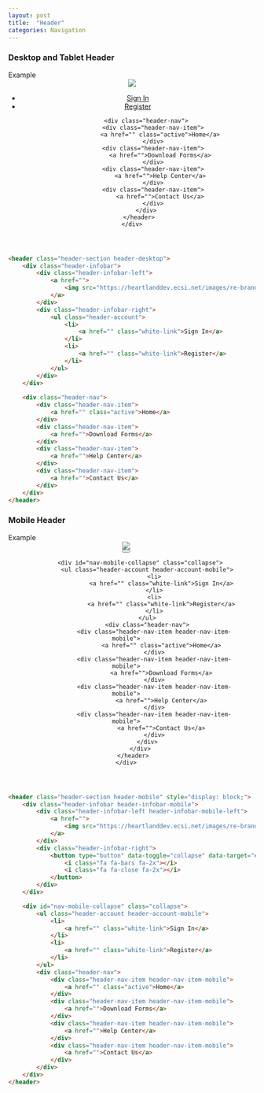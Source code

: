 ```yaml
---
layout: post
title:  "Header"
categories: Navigation
---
```


### Desktop and Tablet Header
<div class="panel panel-success">
    <div class="panel-heading">Example</div>
    <div class="panel-body">
        <header class="header-section header-desktop">
            <div class="header-infobar">
                <div class="header-infobar-left">
                    <a href="">
                        <img src="https://heartlanddev.ecsi.net/images/re-brand/ecsi-logo-white-medium.png">
                    </a>
                </div>
                <div class="header-infobar-right">
                    <ul class="header-account">
                        <li>
                            <a href="" class="white-link">Sign In</a>
                        </li>
                        <li>
                            <a href="" class="white-link">Register</a>
                        </li>
                    </ul>
                </div>
            </div>
            
            <div class="header-nav">
                <div class="header-nav-item">
                    <a href="" class="active">Home</a>
                </div>
                <div class="header-nav-item">
                    <a href="">Download Forms</a>
                </div>
                <div class="header-nav-item">
                    <a href="">Help Center</a>
                </div>
                <div class="header-nav-item">
                    <a href="">Contact Us</a>
                </div>
            </div>
        </header>
    </div>
</div>

```html
<header class="header-section header-desktop">
    <div class="header-infobar">
        <div class="header-infobar-left">
            <a href="">
                <img src="https://heartlanddev.ecsi.net/images/re-brand/ecsi-logo-white-medium.png">
            </a>
        </div>
        <div class="header-infobar-right">
            <ul class="header-account">
                <li>
                    <a href="" class="white-link">Sign In</a>
                </li>
                <li>
                    <a href="" class="white-link">Register</a>
                </li>
            </ul>
        </div>
    </div>
    
    <div class="header-nav">
        <div class="header-nav-item">
            <a href="" class="active">Home</a>
        </div>
        <div class="header-nav-item">
            <a href="">Download Forms</a>
        </div>
        <div class="header-nav-item">
            <a href="">Help Center</a>
        </div>
        <div class="header-nav-item">
            <a href="">Contact Us</a>
        </div>
    </div>
</header>
```

### Mobile Header
<div class="panel panel-success">
    <div class="panel-heading">Example</div>
    <div class="panel-body" style="width: 480px;">
        <header class="header-section header-mobile" style="display: block;">
            <div class="header-infobar header-infobar-mobile">
                <div class="header-infobar-left header-infobar-mobile-left">
                    <a href="">
                        <img src="https://heartlanddev.ecsi.net/images/re-brand/ecsi-logo-white-medium.png">
                    </a>
                </div>
                <div class="header-infobar-right">
                    <button type="button" data-toggle="collapse" data-target="#nav-mobile-collapse" aria-expanded="false" class="header-nav-collapse-button">
                        <i class="fa fa-bars fa-2x"></i>
                        <i class="fa fa-close fa-2x"></i>
                    </button>
                </div>
            </div>

            <div id="nav-mobile-collapse" class="collapse">
                <ul class="header-account header-account-mobile">
                    <li>
                        <a href="" class="white-link">Sign In</a>
                    </li>
                    <li>
                        <a href="" class="white-link">Register</a>
                    </li>
                </ul>
                <div class="header-nav">
                    <div class="header-nav-item header-nav-item-mobile">
                        <a href="" class="active">Home</a>
                    </div>
                    <div class="header-nav-item header-nav-item-mobile">
                        <a href="">Download Forms</a>
                    </div>
                    <div class="header-nav-item header-nav-item-mobile">
                        <a href="">Help Center</a>
                    </div>
                    <div class="header-nav-item header-nav-item-mobile">
                        <a href="">Contact Us</a>
                    </div>
                </div>
            </div>
        </header>
    </div>
</div>

```html
<header class="header-section header-mobile" style="display: block;">
    <div class="header-infobar header-infobar-mobile">
        <div class="header-infobar-left header-infobar-mobile-left">
            <a href="">
                <img src="https://heartlanddev.ecsi.net/images/re-brand/ecsi-logo-white-medium.png">
            </a>
        </div>
        <div class="header-infobar-right">
            <button type="button" data-toggle="collapse" data-target="#nav-mobile-collapse" aria-expanded="false" class="header-nav-collapse-button">
                <i class="fa fa-bars fa-2x"></i>
                <i class="fa fa-close fa-2x"></i>
            </button>
        </div>
    </div>

    <div id="nav-mobile-collapse" class="collapse">
        <ul class="header-account header-account-mobile">
            <li>
                <a href="" class="white-link">Sign In</a>
            </li>
            <li>
                <a href="" class="white-link">Register</a>
            </li>
        </ul>
        <div class="header-nav">
            <div class="header-nav-item header-nav-item-mobile">
                <a href="" class="active">Home</a>
            </div>
            <div class="header-nav-item header-nav-item-mobile">
                <a href="">Download Forms</a>
            </div>
            <div class="header-nav-item header-nav-item-mobile">
                <a href="">Help Center</a>
            </div>
            <div class="header-nav-item header-nav-item-mobile">
                <a href="">Contact Us</a>
            </div>
        </div>
    </div>
</header>
```
